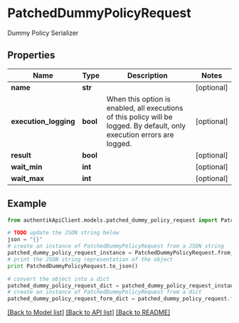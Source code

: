 # PatchedDummyPolicyRequest

Dummy Policy Serializer

## Properties
Name | Type | Description | Notes
------------ | ------------- | ------------- | -------------
**name** | **str** |  | [optional] 
**execution_logging** | **bool** | When this option is enabled, all executions of this policy will be logged. By default, only execution errors are logged. | [optional] 
**result** | **bool** |  | [optional] 
**wait_min** | **int** |  | [optional] 
**wait_max** | **int** |  | [optional] 

## Example

```python
from authentikApiClient.models.patched_dummy_policy_request import PatchedDummyPolicyRequest

# TODO update the JSON string below
json = "{}"
# create an instance of PatchedDummyPolicyRequest from a JSON string
patched_dummy_policy_request_instance = PatchedDummyPolicyRequest.from_json(json)
# print the JSON string representation of the object
print PatchedDummyPolicyRequest.to_json()

# convert the object into a dict
patched_dummy_policy_request_dict = patched_dummy_policy_request_instance.to_dict()
# create an instance of PatchedDummyPolicyRequest from a dict
patched_dummy_policy_request_form_dict = patched_dummy_policy_request.from_dict(patched_dummy_policy_request_dict)
```
[[Back to Model list]](../README.md#documentation-for-models) [[Back to API list]](../README.md#documentation-for-api-endpoints) [[Back to README]](../README.md)


